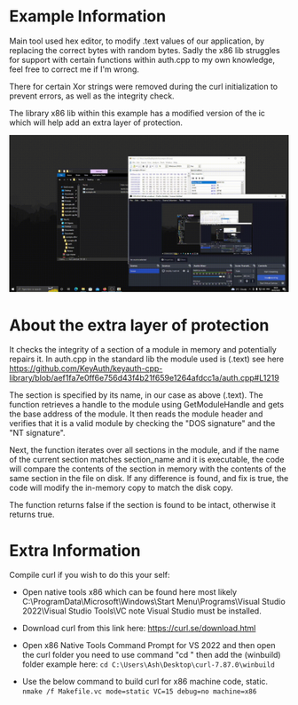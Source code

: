 # Example Information

Main tool used hex editor, to modify .text values of our application, by replacing the correct bytes with random bytes. Sadly the x86 lib struggles for support with certain functions within auth.cpp to my own knowledge, feel free to correct me if I'm wrong. 

There for certain Xor strings were removed during the curl initialization to prevent errors, as well as the integrity check. 

The library x86 lib within this example has a modified version of the ic which will help add an extra layer of protection.

![image](https://raw.githubusercontent.com/ash05051995/example-x86/main/view.gif)

# About the extra layer of protection

It checks the integrity of a section of a module in memory and potentially repairs it. In auth.cpp in the standard lib the module used is (.text) see here https://github.com/KeyAuth/keyauth-cpp-library/blob/aef1fa7e0ff6e756d43f4b21f659e1264afdcc1a/auth.cpp#L1219

The section is specified by its name, in our case as above (.text). The function retrieves a handle to the module using GetModuleHandle and gets the base address of the module. It then reads the module header and verifies that it is a valid module by checking the "DOS signature" and the "NT signature".

Next, the function iterates over all sections in the module, and if the name of the current section matches section_name and it is executable, the code will compare the contents of the section in memory with the contents of the same section in the file on disk. If any difference is found, and fix is true, the code will modify the in-memory copy to match the disk copy.

The function returns false if the section is found to be intact, otherwise it returns true.

# Extra Information

Compile curl if you wish to do this your self:

* Open native tools x86 which can be found here most likely C:\ProgramData\Microsoft\Windows\Start Menu\Programs\Visual Studio 2022\Visual Studio Tools\VC
note Visual Studio must be installed.

* Download curl from this link here: https://curl.se/download.html

* Open x86 Native Tools Command Prompt for VS 2022 and then open the curl folder you need to use command "cd " then add the (winbuild) folder example here: ```cd C:\Users\Ash\Desktop\curl-7.87.0\winbuild```

* Use the below command to build curl for x86 machine code, static. ```nmake /f Makefile.vc mode=static VC=15 debug=no machine=x86```
